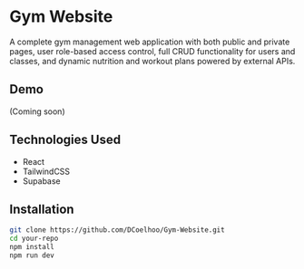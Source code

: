 # Gym Website

A complete gym management web application with both public and private pages, user role-based access control, full CRUD functionality for users and classes, and dynamic nutrition and workout plans powered by external APIs.

## Demo

(Coming soon)

## Technologies Used

- React  
- TailwindCSS  
- Supabase  

## Installation

```bash
git clone https://github.com/DCoelhoo/Gym-Website.git
cd your-repo
npm install
npm run dev
